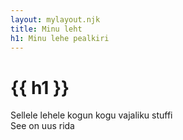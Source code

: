 ```yaml
---
layout: mylayout.njk
title: Minu leht
h1: Minu lehe pealkiri
---
```

# {{ h1 }}
Sellele lehele kogun kogu vajaliku stuffi  
See on uus rida